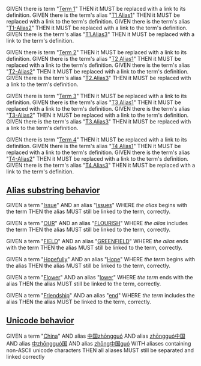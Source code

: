 GIVEN there is term "[Term 1][1]" THEN it MUST be replaced with a link to its definition.
GIVEN there is the term's alias "[T1 Alias1][1]" THEN it MUST be replaced with a link to the term's definition.
GIVEN there is the term's alias "[T1-Alias2][1]" THEN it MUST be replaced with a link to the term's definition.
GIVEN there is the term's alias "[T1.Alias3][1]" THEN it MUST be replaced with a link to the term's definition.

GIVEN there is term "[Term 2][2]" THEN it MUST be replaced with a link to its definition.
GIVEN there is the term's alias "[T2 Alias1][2]" THEN it MUST be replaced with a link to the term's definition.
GIVEN there is the term's alias "[T2-Alias2][2]" THEN it MUST be replaced with a link to the term's definition.
GIVEN there is the term's alias "[T2.Alias3][2]" THEN it MUST be replaced with a link to the term's definition.

GIVEN there is term "[Term 3][3]" THEN it MUST be replaced with a link to its definition.
GIVEN there is the term's alias "[T3 Alias1][3]" THEN it MUST be replaced with a link to the term's definition.
GIVEN there is the term's alias "[T3-Alias2][3]" THEN it MUST be replaced with a link to the term's definition.
GIVEN there is the term's alias "[T3.Alias3][3]" THEN it MUST be replaced with a link to the term's definition.

GIVEN there is term "[Term 4][4]" THEN it MUST be replaced with a link to its definition.
GIVEN there is the term's alias "[T4 Alias1][4]" THEN it MUST be replaced with a link to the term's definition.
GIVEN there is the term's alias "[T4-Alias2][4]" THEN it MUST be replaced with a link to the term's definition.
GIVEN there is the term's alias "[T4.Alias3][4]" THEN it MUST be replaced with a link to the term's definition.

## [Alias substring behavior][5]

GIVEN a term "[Issue][6]"
AND an alias "[Issues][6]" WHERE _the alias_ begins with the term
THEN the alias MUST still be linked to the term, correctly.

GIVEN a term "[OUR][7]"
AND an alias "[FLOURISH][7]" WHERE _the alias_ includes the term
THEN the alias MUST still be linked to the term, correctly.

GIVEN a term "[FIELD][8]"
AND an alias "[GREENFIELD][8]" WHERE _the alias_ ends with the term
THEN the alias MUST still be linked to the term, correctly.

GIVEN a term "[Hopefully][9]"
AND an alias "[Hope][9]" WHERE _the term_ begins with the alias
THEN the alias MUST still be linked to the term, correctly.

GIVEN a term "[Flower][10]"
AND an alias "[lower][10]" WHERE _the term_ ends with the alias
THEN the alias MUST still be linked to the term, correctly.

GIVEN a term "[Friendship][11]"
AND an alias "[end][11]" WHERE _the term_ includes the alias
THEN the alias MUST be linked to the term, correctly.

## [Unicode behavior][12]

GIVEN a term "[China][13]"
AND alias [中国zhōngguó][13]
AND alias [zhōngguó中国][13]
AND alias [中zhōngguó国][13]
AND alias [zhōng中国guó][13]
WITH aliases containing non-ASCII unicode characters
THEN all aliases MUST still be separated and linked correctly

[1]: glossary.md#term-1 "GIVEN there is an HTML-single-line-comment beginning with 'Aliases:' THEN the
subsequent comma-separated words MUST be detected as the term's aliases."

[2]: glossary.md#term-2 "GIVEN there is an HTML-multi-line-comment beginning with 'Aliases:' THEN the
subsequent comma-separated words MUST be detected as the term's aliases."

[3]: glossary.md#term-3 "GIVEN there is an HTML-multi-line-comment beginning with 'Aliases:' THEN the
subsequent comma-separated lines of words MUST be detected as the term's aliases."

[4]: glossary.md#term-4 "GIVEN there is an HTML-multi-line-comment beginning with 'Aliases:' and an empty
line THEN the subsequent comma-separated lines of words MUST be detected as the
term's aliases."

[5]: #alias-substring-behavior

[6]: glossary.md#issue 'GIVEN a term "Issue"
AND an alias "Issues" WHERE the alias begins with the term
THEN the alias MUST still be linked to the term, correctly.'

[7]: glossary.md#our 'GIVEN a term "OUR"
AND an alias "FLOURISH" WHERE the alias includes the term
THEN the alias MUST still be linked to the term, correctly.'

[8]: glossary.md#field 'GIVEN a term "FIELD"
AND an alias "GREENFIELD" WHERE the alias ends with the term
THEN the alias MUST still be linked to the term, correctly.'

[9]: glossary.md#hopefully 'GIVEN a term "Hopefully"
AND an alias "Hope" WHERE the term begins with the alias
THEN the alias MUST still be linked to the term, correctly.'

[10]: glossary.md#flower 'GIVEN a term "Flower"
AND an alias "lower" WHERE the term ends with the alias
THEN the alias MUST still be linked to the term, correctly.'

[11]: glossary.md#friendship 'GIVEN a term "Friendship"
AND an alias "end" WHERE the term includes the alias
THEN the alias MUST be linked to the term, correctly.'

[12]: #unicode-behavior

[13]: glossary.md#china "GIVEN there is an HTML-single-line-comment beginning with 'Aliases:'
AND aliases contain unicode word characters
THEN they MUST still be separated correctly"
